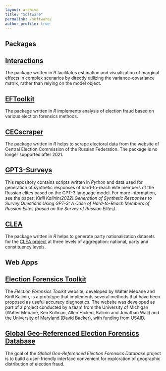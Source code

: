 ```yaml
---
layout: archive
title: "Software"
permalink: /software/
author_profile: true
---
```


Packages
---

[Interactions](https://github.com/kkalininMI/Interactions)
------
The package written in *R* facilitates estimation and visualization of marginal effects in complex scenarios by directly utilizing the variance-covariance matrix, rather than relying on the model object.

[EFToolkit](https://github.com/kkalininMI/EFToolkit)
------
The package written in *R* implements analysis of election fraud based on various election forensics methods.

[CECscraper](https://github.com/kkalininMI/CECscraper)
------
The package written in *R* helps to scrape electoral data from the website of Central Election Commission of the Russian Federation.  The package is no longer supported after 2021.

[GPT3-Surveys](https://github.com/kkalininMI/GPT3-Surveys)
------
This repository contains scripts written in *Python* and data used for generation of synthetic responses of hard-to-reach elite members of the Russian elites based on the GPT-3 language model. For more information, see the paper: *Kirill Kalinin(2022).Generation of Synthetic Responses to Survey Questions Using GPT-3: A Case of Hard-to-Reach Members of Russian Elites (based on the Survey of Russian Elites)*.

[CLEA](https://github.com/kkalininMI/CLEA)
------
The package written in *R* helps to generate party nationalization datasets for the [CLEA project](https://cps.isr.umich.edu/project/constituency-level-elections-archive-clea/) at three levels of aggregation: national, party and constituency levels.
    

Web Apps
---

[Election Forensics Toolkit](https://electionforensics.cps.isr.umich.edu/about)
------
The *Election Forensics Toolkit* website, developed by Walter Mebane and Kirill Kalinin, is a prototype that implements several methods that have been proposed as
useful accuracy diagnostics. The website was developed as part of a project conducted by a team from the University of Michigan (Walter Mebane, Ken Kollman, Allen Hicken, Kalinin  and Jonathan Wall) and the University of Maryland (David Backer), with funding from USAID.

[Global Geo-Referenced Election Forensics Database](https://kkalinin.shinyapps.io/GeoElectionForensics/)
------
The goal of the *Global Geo-Referenced Election Forensics Database* project is to build a user-friendly interface convenient for exploration of geographic distribution of election fraud.